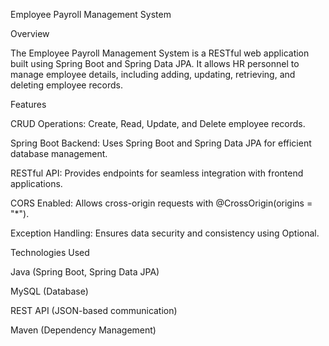 Employee Payroll Management System

Overview

The Employee Payroll Management System is a RESTful web application built using Spring Boot and Spring Data JPA. It allows HR personnel to manage employee details, including adding, updating, retrieving, and deleting employee records.

Features

CRUD Operations: Create, Read, Update, and Delete employee records.

Spring Boot Backend: Uses Spring Boot and Spring Data JPA for efficient database management.

RESTful API: Provides endpoints for seamless integration with frontend applications.

CORS Enabled: Allows cross-origin requests with @CrossOrigin(origins = "*").

Exception Handling: Ensures data security and consistency using Optional<Employee>.

Technologies Used

Java (Spring Boot, Spring Data JPA)

MySQL (Database)

REST API (JSON-based communication)

Maven (Dependency Management)
